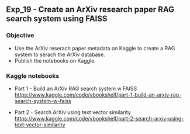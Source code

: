 ## Exp_19 - Create an ArXiv research paper RAG search system using FAISS

### Objective
- Use the ArXiv reserach paper metadata on Kaggle to create a RAG system to serach the ArXiv database.
- Publish the notebooks on Kaggle.

### Kaggle notebooks

- Part 1 - Build an ArXiv RAG search system w FAISS<br>
https://www.kaggle.com/code/vbookshelf/part-1-build-an-arxiv-rag-search-system-w-faiss

- Part 2 - Search ArXiv using text vector similarity<br>
https://www.kaggle.com/code/vbookshelf/part-2-search-arxiv-using-text-vector-similarity

